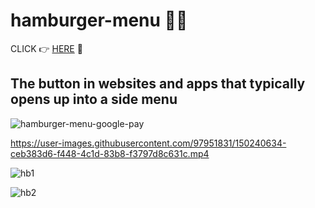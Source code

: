 # hamburger-menu 🍔✨

CLICK 👉 [HERE](https://anjuchauhann.github.io/hamburger-menu/) 👀

## The button in websites and apps that typically opens up into a side menu 
![hamburger-menu-google-pay](https://user-images.githubusercontent.com/97951831/150240932-82044937-bd5e-4129-a868-2f8c23b100b2.png)

https://user-images.githubusercontent.com/97951831/150240634-ceb383d6-f448-4c1d-83b8-f3797d8c631c.mp4


![hb1](https://user-images.githubusercontent.com/97951831/150241072-d591ac75-0fbe-4f4a-b092-b882f4d88323.PNG)

![hb2](https://user-images.githubusercontent.com/97951831/150240674-270badf4-ccec-4fdd-a67a-8249421bf11b.PNG)


